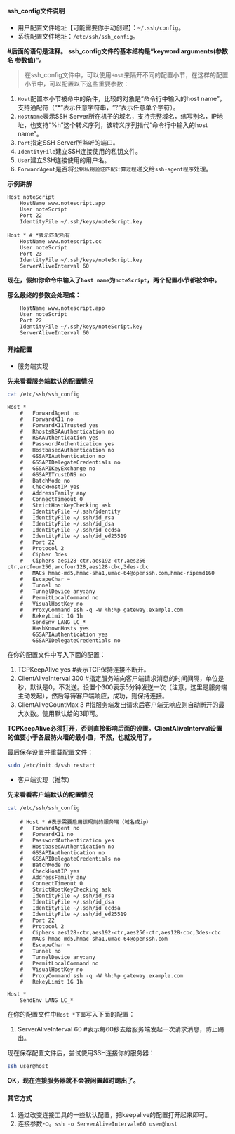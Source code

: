 #### ssh_config文件说明

+ 用户配置文件地址【可能需要你手动创建】：`~/.ssh/config`。
+ 系统配置文件地址：`/etc/ssh/ssh_config`。

__#后面的语句是注释。__
__ssh_config文件的基本结构是“keyword arguments(参数名 参数值)”。__

> 在ssh_config文件中，可以使用`Host`来隔开不同的配置小节，在这样的配置小节中，可以配置以下这些重要参数：
1. `Host`配置本小节被命中的条件，比较的对象是“命令行中输入的host name”，支持通配符（“*”表示任意字符串，“?”表示任意单个字符）。
2. `HostName`表示SSH Server所在机子的域名，支持完整域名，缩写别名，IP地址，也支持“%h”这个转义序列，该转义序列指代“命令行中输入的host name”。
3. `Port`指定SSH Server所监听的端口。
4. `IdentityFile`建立SSH连接使用的私钥文件。
5. `User`建立SSH连接使用的用户名。
6. `ForwardAgent`是否将`公钥私钥验证匹配计算过程`递交给`ssh-agent程序`处理。

__示例讲解__

```ssh
Host noteScript
    HostName www.notescript.app
    User noteScript
    Port 22
    IdentityFile ~/.ssh/keys/noteScript.key

Host * # *表示匹配所有
	HostName www.notescript.cc
    User noteScript
    Port 23
    IdentityFile ~/.ssh/keys/noteScript.key
	ServerAliveInterval 60
```

__现在，假如你命令中输入了`host name`为`noteScript`，两个配置小节都被命中。__

__那么最终的参数会处理成：__

```ssh
    HostName www.notescript.app
    User noteScript
    Port 22
    IdentityFile ~/.ssh/keys/noteScript.key
    ServerAliveInterval 60
```

#### 开始配置

+ 服务端实现

__先来看看服务端默认的配置情况__

```bash
cat /etc/ssh/ssh_config
```

```ssh
Host *
    #   ForwardAgent no
    #   ForwardX11 no
    #   ForwardX11Trusted yes
    #   RhostsRSAAuthentication no
    #   RSAAuthentication yes
    #   PasswordAuthentication yes
    #   HostbasedAuthentication no
    #   GSSAPIAuthentication no
    #   GSSAPIDelegateCredentials no
    #   GSSAPIKeyExchange no
    #   GSSAPITrustDNS no
    #   BatchMode no
    #   CheckHostIP yes
    #   AddressFamily any
    #   ConnectTimeout 0
    #   StrictHostKeyChecking ask
    #   IdentityFile ~/.ssh/identity
    #   IdentityFile ~/.ssh/id_rsa
    #   IdentityFile ~/.ssh/id_dsa
    #   IdentityFile ~/.ssh/id_ecdsa
    #   IdentityFile ~/.ssh/id_ed25519
    #   Port 22
    #   Protocol 2
    #   Cipher 3des
    #   Ciphers aes128-ctr,aes192-ctr,aes256-ctr,arcfour256,arcfour128,aes128-cbc,3des-cbc
    #   MACs hmac-md5,hmac-sha1,umac-64@openssh.com,hmac-ripemd160
    #   EscapeChar ~
    #   Tunnel no
    #   TunnelDevice any:any
    #   PermitLocalCommand no
    #   VisualHostKey no
    #   ProxyCommand ssh -q -W %h:%p gateway.example.com
    #   RekeyLimit 1G 1h
        SendEnv LANG LC_*
        HashKnownHosts yes
        GSSAPIAuthentication yes
        GSSAPIDelegateCredentials no
```

在你的配置文件中写入下面的配置：  

1. TCPKeepAlive yes #表示TCP保持连接不断开。
2. ClientAliveInterval 300 #指定服务端向客户端请求消息的时间间隔，单位是秒，默认是0，不发送。设置个300表示5分钟发送一次（注意，这里是服务端主动发起），然后等待客户端响应，成功，则保持连接。
3. ClientAliveCountMax 3 #指服务端发出请求后客户端无响应则自动断开的最大次数。使用默认给的3即可。

__TCPKeepAlive必须打开，否则直接影响后面的设置。ClientAliveInterval设置的值要小于各层防火墙的最小值，不然，也就没用了。__

最后保存设置并重载配置文件：  

```bash
sudo /etc/init.d/ssh restart
```

+ 客户端实现（推荐）

__先来看看客户端默认的配置情况__

```bash
cat /etc/ssh/ssh_config
```

```ssh
    # Host * #表示需要启用该规则的服务端（域名或ip）
    #   ForwardAgent no
    #   ForwardX11 no
    #   PasswordAuthentication yes
    #   HostbasedAuthentication no
    #   GSSAPIAuthentication no
    #   GSSAPIDelegateCredentials no
    #   BatchMode no
    #   CheckHostIP yes
    #   AddressFamily any
    #   ConnectTimeout 0
    #   StrictHostKeyChecking ask
    #   IdentityFile ~/.ssh/id_rsa
    #   IdentityFile ~/.ssh/id_dsa
    #   IdentityFile ~/.ssh/id_ecdsa
    #   IdentityFile ~/.ssh/id_ed25519
    #   Port 22
    #   Protocol 2
    #   Ciphers aes128-ctr,aes192-ctr,aes256-ctr,aes128-cbc,3des-cbc
    #   MACs hmac-md5,hmac-sha1,umac-64@openssh.com
    #   EscapeChar ~
    #   Tunnel no
    #   TunnelDevice any:any
    #   PermitLocalCommand no
    #   VisualHostKey no
    #   ProxyCommand ssh -q -W %h:%p gateway.example.com
    #   RekeyLimit 1G 1h

Host *
	SendEnv LANG LC_*
```
在你的配置文件中`Host *下面`写入下面的配置：  

1. ServerAliveInterval 60 #表示每60秒去给服务端发起一次请求消息，防止踢出。

现在保存配置文件后，尝试使用SSH连接你的服务器：  

```bash
ssh user@host
```

__OK，现在连接服务器就不会被闲置超时踢出了。__

#### 其它方式

1. 通过改变连接工具的一些默认配置，把keepalive的配置打开起来即可。
2. 连接参数-o。`ssh -o ServerAliveInterval=60 user@host`